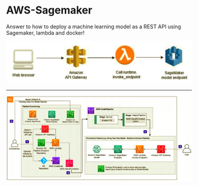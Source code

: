 # AWS-Sagemaker
Answer to how to deploy a machine learning model as a REST API using Sagemaker, lambda and docker!

<img src='https://github.com/MvMukesh/AWS-Sagemaker/blob/main/images/flow1.png'></center>

<hr>

<img src='https://github.com/MvMukesh/AWS-Sagemaker/blob/main/images/flow-all.png'>
